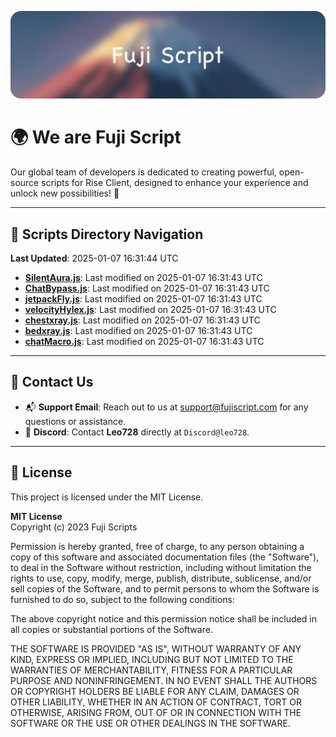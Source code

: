 ![Banner](.github/b.webp)

# 🌍 **We are Fuji Script**

Our global team of developers is dedicated to creating powerful, open-source scripts for Rise Client, designed to enhance your experience and unlock new possibilities! 🌟

---
<!-- SCRIPTS_NAVIGATION_START -->
## 📂 **Scripts Directory Navigation**

**Last Updated**: 2025-01-07 16:31:44 UTC

- **[SilentAura.js](scripts/SilentAura.js)**: Last modified on 2025-01-07 16:31:43 UTC
- **[ChatBypass.js](scripts/ChatBypass.js)**: Last modified on 2025-01-07 16:31:43 UTC
- **[jetpackFly.js](scripts/jetpackFly.js)**: Last modified on 2025-01-07 16:31:43 UTC
- **[velocityHylex.js](scripts/velocityHylex.js)**: Last modified on 2025-01-07 16:31:43 UTC
- **[chestxray.js](scripts/chestxray.js)**: Last modified on 2025-01-07 16:31:43 UTC
- **[bedxray.js](scripts/bedxray.js)**: Last modified on 2025-01-07 16:31:43 UTC
- **[chatMacro.js](scripts/chatMacro.js)**: Last modified on 2025-01-07 16:31:43 UTC

<!-- SCRIPTS_NAVIGATION_END -->

---

## 💬 **Contact Us**  
- 📬 **Support Email**: Reach out to us at [support@fujiscript.com](mailto:support@fujiscript.com) for any questions or assistance.  
- 💬 **Discord**: Contact **Leo728** directly at `Discord@leo728`.

---

## 📜 **License**

This project is licensed under the MIT License.  

**MIT License**  
Copyright (c) 2023 Fuji Scripts  

Permission is hereby granted, free of charge, to any person obtaining a copy of this software and associated documentation files (the "Software"), to deal in the Software without restriction, including without limitation the rights to use, copy, modify, merge, publish, distribute, sublicense, and/or sell copies of the Software, and to permit persons to whom the Software is furnished to do so, subject to the following conditions:  

The above copyright notice and this permission notice shall be included in all copies or substantial portions of the Software.  

THE SOFTWARE IS PROVIDED "AS IS", WITHOUT WARRANTY OF ANY KIND, EXPRESS OR IMPLIED, INCLUDING BUT NOT LIMITED TO THE WARRANTIES OF MERCHANTABILITY, FITNESS FOR A PARTICULAR PURPOSE AND NONINFRINGEMENT. IN NO EVENT SHALL THE AUTHORS OR COPYRIGHT HOLDERS BE LIABLE FOR ANY CLAIM, DAMAGES OR OTHER LIABILITY, WHETHER IN AN ACTION OF CONTRACT, TORT OR OTHERWISE, ARISING FROM, OUT OF OR IN CONNECTION WITH THE SOFTWARE OR THE USE OR OTHER DEALINGS IN THE SOFTWARE.  

